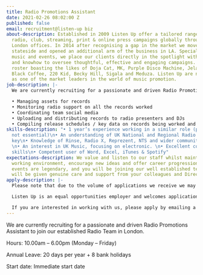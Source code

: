 ```yaml
---
title: Radio Promotions Assistant
date: 2021-02-26 08:02:00 Z
published: false
email: recruitment@listen-up biz
about-description: Established in 2009 Listen Up offer a tailored range of bespoke
  radio, club, streaming, print & online press campaigns globally through our LA and
  London offices. In 2014 after recognising a gap in the market we moved our services
  stateside and opened an additional arm of the business in LA. Specialising in electronic
  music and events, we place our clients directly in the spotlight with the experience
  and knowhow to oversee thoughtful, effective and engaging campaigns. With a client
  roster boasting the likes of Doja Cat, MK, Purple Disco Machine, Jelani Blackman,
  Black Coffee, 220 Kid, Becky Hill, Sigala and Meduza. Listen Up are now recognised
  as one of the market leaders in the world of music promotion.
job-description: |-
  We are currently recruiting for a passionate and driven Radio Promotions Assistant to join our established Radio Team. You will be a paramount part of the team assisting in key tasks including:-

  • Managing assets for records
  • Monitoring radio support on all the records worked
  • Coordinating team social media
  • Uploading and distributing records to radio presenters and DJs
  • Compiling release schedules / key data on records being worked and developing relationships with labels, artists & artist management
skills-description: "• 1 year’s experience working in a similar role (preferred but
  not essential)\n• An understanding of UK National and Regional Radio networks being
  key\n• Knowledge of Rinse, Radio X, Reprezent, NTS and wider community stations
  \n• An interest in UK Music, focusing on electronic. \n• Excellent communications
  skills\n• Competent user of Word, Excel, iTunes & Spotify"
expectations-description: We value and listen to our staff whilst maintaining a fun
  working environment, encourage new ideas and offer career progression. Our staff
  events are legendary, and you will be joining our well established team where you
  will be given genuine care and support from your colleagues and Directors.
apply-description: |-
  Please note that due to the volume of applications we receive we may not be able to respond to all applications but thank you for your interest in working with us, please keep an eye out on our website for any future opportunities.

  Listen Up is an equal opportunities employer and welcomes applications from all suitably qualified persons regardless of their race, sex, disability, religion/belief, sexual orientation or age.

  If you are interested in working with us, please apply by emailing a cover letter outlining how you reach our essential requirements along with a copy of your CV to recruitment@listen-up.biz.
---
```


We are currently recruiting for a passionate and driven Radio Promotions Assistant to join our established Radio Team in London.

Hours: 10.00am – 6.00pm (Monday – Friday)

Annual Leave: 20 days per year + 8 bank holidays

Start date: Immediate start date 
